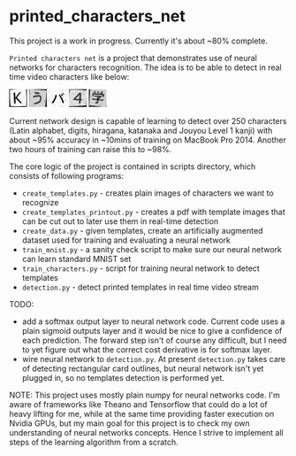 # printed_characters_net

This project is a work in progress. Currently it's about ~80% complete.

`Printed characters net` is a project that demonstrates use of neural networks for characters recognition.
The idea is to be able to detect in real time video characters like below:

![k](./readme/k.jpg) ![u](./readme/u.jpg) ![ba](./readme/ba.jpg) ![4](./readme/4.jpg) ![gaku](./readme/gaku.jpg)

Current network design is capable of learning to detect over 250 characters (Latin alphabet, digits, hiragana, katanaka and Jouyou Level 1 kanji) with about ~95% accuracy in ~10mins of training on MacBook Pro 2014. Another two hours of training can raise this to ~98%.

The core logic of the project is contained in scripts directory, which consists of following programs:
- `create_templates.py` - creates plain images of characters we want to recognize
- `create_templates_printout.py` - creates a pdf with template images that can be cut out to later use them in real-time detection
- `create_data.py` - given templates, create an artificially augmented dataset used for training and evaluating a neural network
- `train_mnist.py` - a sanity check script to make sure our neural network can learn standard MNIST set
- `train_characters.py` - script for training neural network to detect templates
- `detection.py` - detect printed templates in real time video stream

TODO:
- add a softmax output layer to neural network code. Current code uses a plain sigmoid outputs layer and it would be nice to give a confidence of each prediction. The forward step isn't of course any difficult, but I need to yet figure out what the correct cost derivative is for softmax layer.
- wire neural network to `detection.py`. At present `detection.py` takes care of detecting rectangular card outlines, but neural network isn't yet plugged in, so no templates detection is performed yet.

NOTE:
This project uses mostly plain numpy for neural networks code. I'm aware of frameworks like Theano and Tensorflow that could do a lot of heavy lifting for me, while at the same time providing faster execution on Nvidia GPUs, but my main goal for this project is to check my own understanding of neural networks concepts. Hence I strive to implement all steps of the learning algorithm from a scratch.

